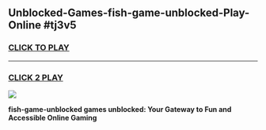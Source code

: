 
## Unblocked-Games-fish-game-unblocked-Play-Online #tj3v5
<h3>
<a href="https://news.freeplayer.one?title=fish-game-unblocked&ref=3">CLICK TO PLAY</a></h3>
<hr>

<h3>
<a href="https://news.freeplayer.one?title=fish-game-unblocked&ref=3">CLICK 2 PLAY</a>
  
</h3>

<a href="https://news.freeplayer.one?title=fish-game-unblocked&ref=3"><img src="https://clearcache.store/games.png"></a>


**fish-game-unblocked games unblocked: Your Gateway to Fun and Accessible Online Gaming**
